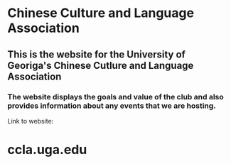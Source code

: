 # Chinese Culture and Language Association 

## This is the website for the University of Georiga's Chinese Cutlure and Language Association 

### The website displays the goals and value of the club and also provides information about any events that we are hosting. 

Link to website:
# ccla.uga.edu
